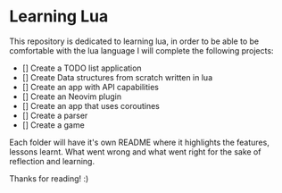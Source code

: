 # Learning Lua

This repository is dedicated to learning lua, in order to be able to be comfortable with the lua language I will complete the following projects:

- [] Create a TODO list application
- [] Create Data structures from scratch written in lua
- [] Create an app with API capabilities
- [] Create an Neovim plugin
- [] Create an app that uses coroutines
- [] Create a parser
- [] Create a game

Each folder will have it's own README where it highlights the features, lessons learnt. What went wrong and what went right for the sake of reflection and learning.

Thanks for reading! :)
